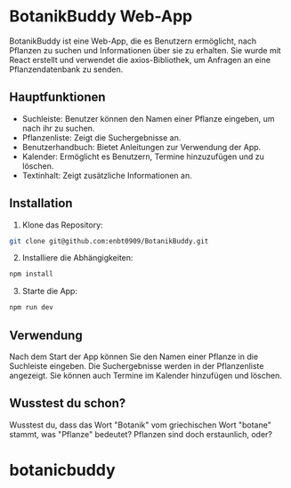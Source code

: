 # BotanikBuddy Web-App

BotanikBuddy ist eine Web-App, die es Benutzern ermöglicht, nach Pflanzen zu suchen und Informationen über sie zu erhalten. Sie wurde mit React erstellt und verwendet die axios-Bibliothek, um Anfragen an eine Pflanzendatenbank zu senden.

## Hauptfunktionen

- Suchleiste: Benutzer können den Namen einer Pflanze eingeben, um nach ihr zu suchen.
- Pflanzenliste: Zeigt die Suchergebnisse an.
- Benutzerhandbuch: Bietet Anleitungen zur Verwendung der App.
- Kalender: Ermöglicht es Benutzern, Termine hinzuzufügen und zu löschen.
- Textinhalt: Zeigt zusätzliche Informationen an.

## Installation

1. Klone das Repository:

```bash
git clone git@github.com:enbt0909/BotanikBuddy.git
```

2. Installiere die Abhängigkeiten:

```bash
npm install
```

3. Starte die App:

```bash
npm run dev
```

## Verwendung

Nach dem Start der App können Sie den Namen einer Pflanze in die Suchleiste eingeben. Die Suchergebnisse werden in der Pflanzenliste angezeigt. Sie können auch Termine im Kalender hinzufügen und löschen.

## Wusstest du schon?

Wusstest du, dass das Wort "Botanik" vom griechischen Wort "botane" stammt, was "Pflanze" bedeutet? Pflanzen sind doch erstaunlich, oder?
# botanicbuddy
